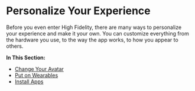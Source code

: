 # Personalize Your Experience

Before you even enter High Fidelity, there are many ways to personalize your experience and make it your own. You can customize everything from the hardware you use, to the way the app works, to how you appear to others. 

**In This Section:**
* [Change Your Avatar](./change-avatar)
* [Put on Wearables](./add-wearables)
* [Install Apps](./install-apps)
